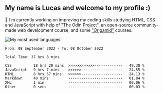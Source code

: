 ## My name is Lucas and welcome to my profile :)

🔭 I’m currently working on improving my coding skills studying HTML, CSS and JavaScript with help of ["The Odin Project"](https://www.theodinproject.com), an open-source community-made web development course, and some ["Origamid"](https://www.origamid.com/) courses.
<br>
<p align="left"> <img src="https://github-readme-stats.vercel.app/api/top-langs/?username=lazingbird&theme=dark" alt="My most used languages"/>
  
<!--START_SECTION:waka-->

```text
From: 08 September 2022 - To: 08 October 2022

Total Time: 37 hrs 8 mins

CSS          18 hrs 20 mins  >>>>>>>>>>>>-------------   49.38 %
JavaScript   9 hrs 7 mins    >>>>>>-------------------   24.55 %
HTML         8 hrs 57 mins   >>>>>>-------------------   24.13 %
Markdown     40 mins         -------------------------   01.84 %
XML          1 min           -------------------------   00.06 %
Other        0 secs          -------------------------   00.03 %
```

<!--END_SECTION:waka-->

<!--
**lazingbird/lazingbird** is a ✨ _special_ ✨ repository because its `README.md` (this file) appears on your GitHub profile.

Here are some ideas to get you started:

- 🔭 I’m currently working on ...
- 🌱 I’m currently learning ...
- 👯 I’m looking to collaborate on ...
- 🤔 I’m looking for help with ...
- 💬 Ask me about ...
- 📫 How to reach me: ...
- 😄 Pronouns: ...
- ⚡ Fun fact: ...
-->
